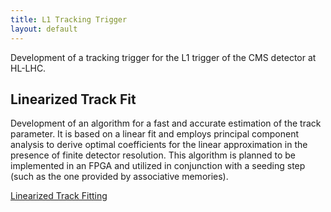 ```yaml
---
title: L1 Tracking Trigger
layout: default
---
```


Development of a tracking trigger for the L1 trigger of the CMS detector at HL-LHC.

<!--<h2 class="mainTitle"> Linearized Track Fit </h2>-->
## Linearized Track Fit

Development of an algorithm for a fast and accurate estimation of the track parameter. It is based on a linear fit and employs principal component analysis to derive optimal coefficients for the linear approximation in the presence of finite detector resolution. This algorithm is planned to be implemented in an FPGA and utilized in conjunction with a seeding step (such as the one provided by associative memories).

<a href="https://www.dropbox.com/s/u1otopw91xikum2/LinearizedTrackFitting.pdf?dl=0"> Linearized Track Fitting </a>
